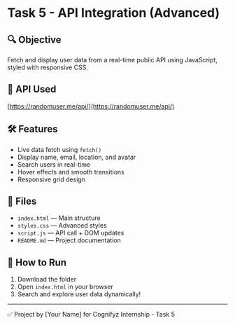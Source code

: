 # Task 5 - API Integration (Advanced)

## 🔍 Objective
Fetch and display user data from a real-time public API using JavaScript, styled with responsive CSS.

## 📡 API Used
[https://randomuser.me/api/](https://randomuser.me/api/)

## 🛠 Features
- Live data fetch using `fetch()`
- Display name, email, location, and avatar
- Search users in real-time
- Hover effects and smooth transitions
- Responsive grid design

## 📁 Files
- `index.html` — Main structure
- `styles.css` — Advanced styles
- `script.js` — API call + DOM updates
- `README.md` — Project documentation

## 🚀 How to Run
1. Download the folder
2. Open `index.html` in your browser
3. Search and explore user data dynamically!

---

✅ Project by [Your Name] for Cognifyz Internship - Task 5
